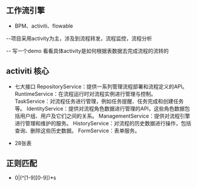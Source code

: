 ## 工作流引擎
- BPM、activiti、flowable

--项目采用activity为主，涉及到流程转发，流程监控，流程分析

-- 写一个demo 看看具体activity是如何根据表数据去完成流程的流转的




## activiti 核心

- 七大接口 
RepositoryService：提供一系列管理流程部署和流程定义的API。
RuntimeService：在流程运行时对流程实例进行管理与控制。
TaskService：对流程任务进行管理，例如任务提醒、任务完成和创建任务等。
IdentityService：提供对流程角色数据进行管理的API，这些角色数据包括用户组、用户及它们之间的关系。
ManagementService：提供对流程引擎进行管理和维护的服务。
HistoryService：对流程的历史数据进行操作，包括查询、删除这些历史数据。
FormService：表单服务。



- 28张表


## 正则匹配

- 0|(^[1-9][0-9])*s